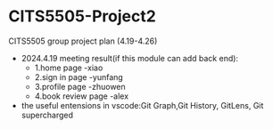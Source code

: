 # CITS5505-Project2
CITS5505 group project plan (4.19-4.26)
- 2024.4.19 meeting result(if this module can add back end):
  - 1.home page -xiao
  - 2.sign in page -yunfang
  - 3.profile page -zhuowen
  - 4.book review page -alex
- the useful entensions in vscode:Git Graph,Git History, GitLens, Git supercharged

